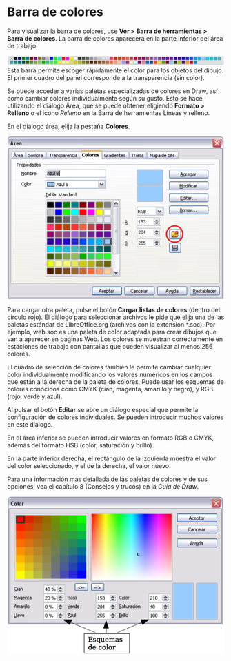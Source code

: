 
# Barra de colores

Para visualizar la barra de colores, use **Ver &gt; Barra de herramientas &gt; Barra de colores**. La barra de colores aparecerá en la parte inferior del área de trabajo.

![](img/Captura_de_pantalla_2016-11-30_a_las_15.16.22.png)
Esta barra permite escoger rápidamente el color para los objetos del dibujo. El primer cuadro del panel corresponde a la transparencia (sin color).

Se puede acceder a varias paletas especializadas de colores en Draw, así como cambiar colores individualmente según su gusto. Esto se hace utilizando el diálogo Área, que se puede obtener eligiendo **Formato &gt; Relleno** o el icono *Relleno* en la Barra de herramientas Líneas y relleno.

En el diálogo área, elija la pestaña **Colores**.

![](img/Captura_de_pantalla_2016-11-30_a_las_15.16.31.png)




Para cargar otra paleta, pulse el botón **Cargar listas de colores** (dentro del circulo rojo). El diálogo para seleccionar archivos le pide que elija una de las paletas estándar de LibreOffice.org (archivos con la extensión *.soc). Por ejemplo, web.soc es una paleta de color adaptada para crear dibujos que van a aparecer en páginas Web. Los colores se muestran correctamente en estaciones de trabajo con pantallas que pueden visualizar al menos 256 colores.



El cuadro de selección de colores también le permite cambiar cualquier color individualmente modificando los valores numéricos en los campos que están a la derecha de la paleta de colores. Puede usar los esquemas de colores conocidos como CMYK (cian, magenta, amarillo y negro), y RGB (rojo, verde y azul).



Al pulsar el botón **Editar** se abre un diálogo especial que permite la configuración de colores individuales. Se pueden introducir muchos valores en este diálogo.



En el área inferior se pueden introducir valores en formato RGB o CMYK, además del formato HSB (color, saturación y brillo).



En la parte inferior derecha, el rectángulo de la izquierda muestra el valor del color seleccionado, y el de la derecha, el valor nuevo.



Para una información más detallada de las paletas de colores y de sus opciones, vea el capítulo 8 (Consejos y trucos) en la *Guía de Draw*.

![](img/Captura_de_pantalla_2016-11-30_a_las_15.17.09.png)


